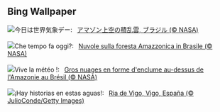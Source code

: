 ## Bing Wallpaper
![](https://www.bing.com/th?id=OHR.AmazonClouds_JA-JP3921092390_UHD.jpg&w=1000)今日は世界気象デー:&nbsp;&ensp;[アマゾン上空の積乱雲, ブラジル (© NASA)](https://www.bing.com/th?id=OHR.AmazonClouds_JA-JP3921092390_UHD.jpg)
<br><br/>
![](https://www.bing.com/th?id=OHR.AmazonClouds_IT-IT1860560546_UHD.jpg&w=1000)Che tempo fa oggi?:&nbsp;&ensp;[Nuvole sulla foresta Amazzonica in Brasile (© NASA)](https://www.bing.com/th?id=OHR.AmazonClouds_IT-IT1860560546_UHD.jpg)
<br><br/>
![](https://www.bing.com/th?id=OHR.AmazonClouds_FR-FR8491787407_UHD.jpg&w=1000)Vive la météo !:&nbsp;&ensp;[Gros nuages en forme d'enclume au-dessus de l'Amazonie au Brésil (© NASA)](https://www.bing.com/th?id=OHR.AmazonClouds_FR-FR8491787407_UHD.jpg)
<br><br/>
![](https://www.bing.com/th?id=OHR.ReconquistaVigo_ES-ES1686192678_UHD.jpg&w=1000)¡Hay historias en estas aguas!:&nbsp;&ensp;[Ria de Vigo, Vigo, España (© JulioConde/Getty Images)](https://www.bing.com/th?id=OHR.ReconquistaVigo_ES-ES1686192678_UHD.jpg)
<br><br/>
